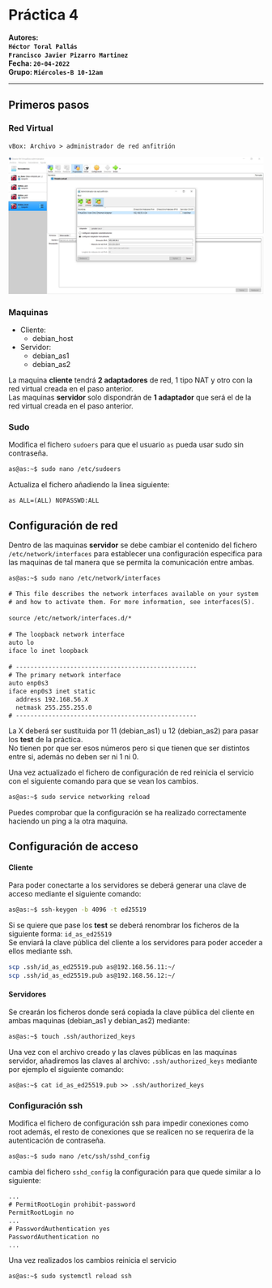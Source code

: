 # Práctica 4
**Autores:**
<br>**`Héctor Toral Pallás`**
<br>**`Francisco Javier Pizarro Martinez`** <br>
**Fecha: `20-04-2022`** <br>
**Grupo: `Miércoles-B 10-12am`**

---

## Primeros pasos

### Red Virtual 
```
vBox: Archivo > administrador de red anfitrión
```

![red virtual](https://github.com/Hec7or-Uni/adsis-pr-4/blob/main/assets/redVirtual.jpg)

### Maquinas

- Cliente:
  - debian_host
- Servidor:
  - debian_as1
  - debian_as2

La maquina **cliente** tendrá **2 adaptadores** de red, 1 tipo NAT y otro con la red virtual creada en el paso anterior.<br>
Las maquinas **servidor** solo dispondrán de **1 adaptador** que será el de la red virtual creada en el paso anterior.

### Sudo

Modifica el fichero `sudoers` para que el usuario `as` pueda usar sudo sin contraseña.
```sh
as@as:~$ sudo nano /etc/sudoers
```
Actualiza el fichero añadiendo la linea siguiente:
```
as ALL=(ALL) NOPASSWD:ALL
```

## Configuración de red
Dentro de las maquinas **servidor** se debe cambiar el contenido del fichero `/etc/network/interfaces` para establecer una configuración especifica para las maquinas de tal manera que se permita la comunicación entre ambas.

```sh
as@as:~$ sudo nano /etc/network/interfaces
```

```
# This file describes the network interfaces available on your system
# and how to activate them. For more information, see interfaces(5).

source /etc/network/interfaces.d/*

# The loopback network interface
auto lo
iface lo inet loopback

# --------------------------------------------------
# The primary network interface
auto enp0s3 
iface enp0s3 inet static 
  address 192.168.56.X
  netmask 255.255.255.0
# --------------------------------------------------
```

La X deberá ser sustituida por 11 (debian_as1) u 12 (debian_as2) para pasar los **test** de la práctica. <br>
No tienen por que ser esos números pero si que tienen que ser distintos entre si, además no deben ser ni 1 ni 0.

Una vez actualizado el fichero de configuración de red reinicia el servicio con el siguiente comando para que se vean los cambios.

```sh
as@as:~$ sudo service networking reload
```

Puedes comprobar que la configuración se ha realizado correctamente haciendo un ping a la otra maquina.

## Configuración de acceso

#### Cliente

Para poder conectarte a los servidores se deberá generar una clave de acceso mediante el siguiente comando:

```sh
as@as:~$ ssh-keygen -b 4096 -t ed25519
```

Si se quiere que pase los **test** se deberá renombrar los ficheros de la siguiente forma: `id_as_ed25519` <br>
Se enviará la clave pública del cliente a los servidores para poder acceder a ellos mediante ssh.
```sh
scp .ssh/id_as_ed25519.pub as@192.168.56.11:~/ 
scp .ssh/id_as_ed25519.pub as@192.168.56.12:~/
```

#### Servidores

Se crearán los ficheros donde será copiada la clave pública del cliente en ambas maquinas (debian_as1 y debian_as2) mediante:

```sh
as@as:~$ touch .ssh/authorized_keys
```

Una vez con el archivo creado y las claves públicas en las maquinas servidor, añadiremos las claves al archivo: `.ssh/authorized_keys` mediante por ejemplo el siguiente comando:

```
as@as:~$ cat id_as_ed25519.pub >> .ssh/authorized_keys
```

### Configuración ssh

Modifica el fichero de configuración ssh para impedir conexiones como root además, el resto de conexiones que se realicen no se requerira de la autenticación de contraseña.
```sh
as@as:~$ sudo nano /etc/ssh/sshd_config
```

cambia del fichero `sshd_config` la configuración para que quede similar a lo siguiente:
```
...
# PermitRootLogin prohibit-password
PermitRootLogin no
...
# PasswordAuthentication yes
PasswordAuthentication no
...
```

Una vez realizados los cambios reinicia el servicio
```sh
as@as:~$ sudo systemctl reload ssh
```

